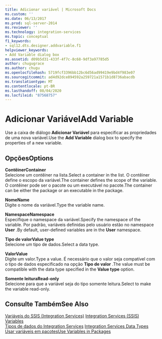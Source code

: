 ```yaml
---
title: Adicionar variável | Microsoft Docs
ms.custom: ''
ms.date: 06/13/2017
ms.prod: sql-server-2014
ms.reviewer: ''
ms.technology: integration-services
ms.topic: conceptual
f1_keywords:
- sql12.dts.designer.addvariable.f1
helpviewer_keywords:
- Add Variable dialog box
ms.assetid: d09b5d31-433f-4f7c-8c68-9df3a97785d5
author: chugugrace
ms.author: chugu
ms.openlocfilehash: 5719fcf3396bb12bc6d56ad99419e9bd4f983e07
ms.sourcegitcommit: ad4d92dce894592a259721a1571b1d8736abacdb
ms.translationtype: MT
ms.contentlocale: pt-BR
ms.lasthandoff: 08/04/2020
ms.locfileid: "87568757"
---
```

# <a name="add-variable"></a><span data-ttu-id="bd5c4-102">Adicionar Variável</span><span class="sxs-lookup"><span data-stu-id="bd5c4-102">Add Variable</span></span>
  <span data-ttu-id="bd5c4-103">Use a caixa de diálogo **Adicionar Variável** para especificar as propriedades de uma nova variável.</span><span class="sxs-lookup"><span data-stu-id="bd5c4-103">Use the **Add Variable** dialog box to specify the properties of a new variable.</span></span>  
  
## <a name="options"></a><span data-ttu-id="bd5c4-104">Opções</span><span class="sxs-lookup"><span data-stu-id="bd5c4-104">Options</span></span>  
 <span data-ttu-id="bd5c4-105">**Contêiner**</span><span class="sxs-lookup"><span data-stu-id="bd5c4-105">**Container**</span></span>  
 <span data-ttu-id="bd5c4-106">Selecione um contêiner na lista.</span><span class="sxs-lookup"><span data-stu-id="bd5c4-106">Select a container in the list.</span></span> <span data-ttu-id="bd5c4-107">O contêiner define o escopo da variável.</span><span class="sxs-lookup"><span data-stu-id="bd5c4-107">The container defines the scope of the variable.</span></span> <span data-ttu-id="bd5c4-108">O contêiner pode ser o pacote ou um executável no pacote.</span><span class="sxs-lookup"><span data-stu-id="bd5c4-108">The container can be either the package or an executable in the package.</span></span>  
  
 <span data-ttu-id="bd5c4-109">**Nome**</span><span class="sxs-lookup"><span data-stu-id="bd5c4-109">**Name**</span></span>  
 <span data-ttu-id="bd5c4-110">Digite o nome da variável.</span><span class="sxs-lookup"><span data-stu-id="bd5c4-110">Type the variable name.</span></span>  
  
 <span data-ttu-id="bd5c4-111">**Namespace**</span><span class="sxs-lookup"><span data-stu-id="bd5c4-111">**Namespace**</span></span>  
 <span data-ttu-id="bd5c4-112">Especifique o namespace da variável.</span><span class="sxs-lookup"><span data-stu-id="bd5c4-112">Specify the namespace of the variable.</span></span> <span data-ttu-id="bd5c4-113">Por padrão, variáveis definidas pelo usuário estão no namespace **User** .</span><span class="sxs-lookup"><span data-stu-id="bd5c4-113">By default, user-defined variables are in the **User** namespace.</span></span>  
  
 <span data-ttu-id="bd5c4-114">**Tipo de valor**</span><span class="sxs-lookup"><span data-stu-id="bd5c4-114">**Value type**</span></span>  
 <span data-ttu-id="bd5c4-115">Selecione um tipo de dados.</span><span class="sxs-lookup"><span data-stu-id="bd5c4-115">Select a data type.</span></span>  
  
 <span data-ttu-id="bd5c4-116">**Valor**</span><span class="sxs-lookup"><span data-stu-id="bd5c4-116">**Value**</span></span>  
 <span data-ttu-id="bd5c4-117">Digite um valor.</span><span class="sxs-lookup"><span data-stu-id="bd5c4-117">Type a value.</span></span> <span data-ttu-id="bd5c4-118">É necessário que o valor seja compatível com o tipo de dados especificado na opção **Tipo de valor** .</span><span class="sxs-lookup"><span data-stu-id="bd5c4-118">The value must be compatible with the data type specified in the **Value type** option.</span></span>  
  
 <span data-ttu-id="bd5c4-119">**Somente leitura**</span><span class="sxs-lookup"><span data-stu-id="bd5c4-119">**Read-only**</span></span>  
 <span data-ttu-id="bd5c4-120">Selecione para que a variável seja do tipo somente leitura.</span><span class="sxs-lookup"><span data-stu-id="bd5c4-120">Select to make the variable read-only.</span></span>  
  
## <a name="see-also"></a><span data-ttu-id="bd5c4-121">Consulte Também</span><span class="sxs-lookup"><span data-stu-id="bd5c4-121">See Also</span></span>  
 <span data-ttu-id="bd5c4-122">[Variáveis do SSIS &#40;Integration Services&#41;](integration-services-ssis-variables.md) </span><span class="sxs-lookup"><span data-stu-id="bd5c4-122">[Integration Services &#40;SSIS&#41; Variables](integration-services-ssis-variables.md) </span></span>  
 <span data-ttu-id="bd5c4-123">[Tipos de dados do Integration Services](data-flow/integration-services-data-types.md) </span><span class="sxs-lookup"><span data-stu-id="bd5c4-123">[Integration Services Data Types](data-flow/integration-services-data-types.md) </span></span>  
 [<span data-ttu-id="bd5c4-124">Usar variáveis em pacotes</span><span class="sxs-lookup"><span data-stu-id="bd5c4-124">Use Variables in Packages</span></span>](../../2014/integration-services/use-variables-in-packages.md)  
  
  
